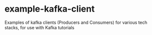 # example-kafka-client
Examples of kafka clients (Producers and Consumers) for various tech stacks, for use with Kafka tutorials
